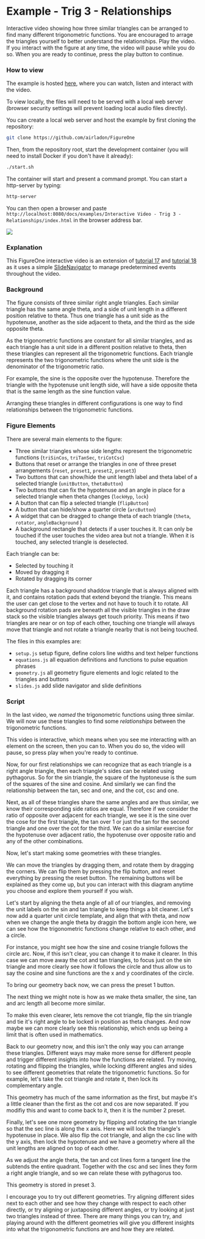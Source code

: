 # Example - Trig 3 - Relationships

Interactive video showing how three similar triangles can be arranged to find many different trigonometric functions. You are encouraged to arrage the triangles yourself to better understand the relationships. Play the video. If you interact with the figure at any time, the video will pause while you do so. When you are ready to continue, press the play button to continue.

### How to view

The example is hosted [here](https://airladon.github.io/FigureOne/examples/Interactive%20Video%20-%20Trig%203%20-%20Relationships/index.html), where you can watch, listen and interact with the video.

To view locally, the files will need to be served with a local web server (browser security settings will prevent loading local audio files directly).

You can create a local web server and host the example by first cloning the repository:

```bash
git clone https://github.com/airladon/FigureOne
```

Then, from the repository root, start the development container (you will need to install Docker if you don't have it already):
```bash
./start.sh
```

The container will start and present a command prompt. You can start a http-server by typing:
```bash
http-server
```

You can then open a browser and paste `http://localhost:8080/docs/examples/Interactive Video - Trig 3 - Relationships/index.html` in the browser address bar.


![](example.gif)


### Explanation

This FigureOne interactive video is an extension of [tutorial 17](../../tutorials/15%20-%20Recording%20Slides) and [tutorial 18](../../tutorials/15%20-%20Recording%20Slides) as it uses a simple [SlideNavigator](https://airladon.github.io/FigureOne/api/#slidenavigator) to manage predetermined events throughout the video.

### Background
The figure consists of three similar right angle triangles. Each similar triangle has the same angle theta, and a side of unit length in a different position relative to theta. Thus one triangle has a unit side as the hypotenuse, another as the side adjacent to theta, and the third as the side opposite theta.

As the trigonometric functions are constant for all similar triangles, and as each triangle has a unit side in a different position relative to theta, then these triangles can represent all the trigonometric functions. Each triangle represents the two trigonometric functions where the unit side is the denominator of the trigonometric ratio.

For example, the sine is the opposite over the hypotenuse. Therefore the triangle with the hypotenuse unit length side, will have a side opposite theta that is the same length as the sine function value.

Arranging these triangles in different configurations is one way to find relationships between the trigonometric functions.

### Figure Elements

There are several main elements to the figure:
* Three similar triangles whose side lengths represent the trigonometric functions (`triSinCos`, `triTanSec`, `triCotCsc`)
* Buttons that reset or arrange the triangles in one of three preset arrangements (`reset`, `preset1`, `preset2`, `preset3`)
* Two buttons that can show/hide the unit length label and theta label of a selected triangle (`unitButton`, `thetaButton`)
* Two buttons that can fix the hypotenuse and an angle in place for a selected triangle when theta changes (`lockHyp`, `lock`)
* A button that can flip a selected triangle (`flipButton`)
* A button that can hide/show a quarter circle (`arcButton`)
* A widget that can be dragged to change theta of each triangle (`theta`, `rotator`, `angleBackground` )
* A background rectangle that detects if a user touches it. It can only be touched if the user touches the video area but not a triangle. When it is touched, any selected triangle is deselected.

Each triangle can be:
* Selected by touching it
* Moved by dragging it
* Rotated by dragging its corner

Each triangle has a background shaddow triangle that is always aligned with it, and contains rotation pads that extend beyond the triangle. This means the user can get close to the vertex and not have to touch it to rotate. All background rotation pads are beneath all the visible triangles in the draw stack so the visible triangles always get touch priority. This means if two triangles are near or on top of each other, touching one triangle will always move that triangle and not rotate a triangle nearby that is not being touched.


The files in this examples are:
* `setup.js` setup figure, define colors line widths and text helper functions
* `equations.js` all equation definitions and functions to pulse equation phrases
* `geometry.js` all geometry figure elements and logic related to the triangles and buttons
* `slides.js` add slide navigator and slide definitions


### Script

In the last video, we *named* the trigonometric functions using three similar. We will now use these triangles to find some *relationships* between the trigonometric functions.

This video is interactive, which means when you see me interacting with an element on the screen, then you can to. When you do so, the video will pause, so press play when you're ready to continue.

Now, for our first relationships we can recognize that as each triangle is a right angle triangle, then each triangle's sides can be related using pythagorus. So for the sin triangle, the square of the hyptoneuse is the sum of the squares of the sine and cosine. And similarly we can find the relationship between the tan, sec and one, and the cot, csc and one.

Next, as all of these triangles share the same angles and are thus similar, we know their corresponding side ratios are equal. Therefore if we consider the ratio of opposite over adjacent for each triangle, we see it is the sine over the cose for the first triangle, the tan over 1 or just the tan for the second triangle and one over the cot for the third. We can do a similar exercise for the hypotenuse over adjacent ratio, the hypotenuse over opposite ratio and any of the other combinations.

Now, let's start making some geometries with these triangles.

We can move the triangles by dragging them, and rotate them by dragging the corners. We can flip them by pressing the flip button, and reset everything by pressing the reset button. The remaining buttons will be explained as they come up, but you can interact with this diagram anytime you choose and explore them yourself if you wish.

Let's start by aligning the theta angle of all of our triangles, and removing the unit labels on the sin and tan triangle to keep things a bit cleaner. Let's now add a quarter unit circle template, and align that with theta, and now when we change the angle theta by draggin the bottom angle icon here, we can see how the trigonometric functions change relative to each other, and a circle.

For instance, you might see how the sine and cosine triangle follows the circle arc. Now, if this isn't clear, you can change it to make it clearer. In this case we can move away the cot and tan triangles, to focus just on the sin triangle and more clearly see how it follows the circle and thus allow us to say the cosine and sine functions are the x and y coordinates of the circle.

To bring our geometry back now, we can press the preset 1 button.

The next thing we might note is how as we make theta smaller, the sine, tan and arc length all become more similar.

To make this even clearer, lets remove the cot triangle, flip the sin triangle and tie it's right angle to be locked in position as theta changes. And now maybe we can more clearly see this relationship, which ends up being a limit that is often used in mathematics.

Back to our geometry now, and this isn't the only way you can arrange these triangles. Different ways may make more sense for different people and trigger different insights into how the functions are related. Try moving, rotating and flipping the triangles, while locking different angles and sides to see different geometries that relate the trigonometric functions. So for example, let's take the cot triangle and rotate it, then lock its complementary angle.

This geometry has much of the same information as the first, but maybe it's a little cleaner than the first as the cot and cos are now separated. If you modifiy this and want to come back to it, then it is the number 2 preset.

Finally, let's see one more geometry by flipping and rotating the tan triangle so that the sec line is along the x axis. Here we will lock the triangle's hypotenuse in place. We also flip the cot triangle, and align the csc line with the y axis, then lock the hypotenuse and we have a geometry where all the unit lengths are aligned on top of each other.

As we adjust the angle theta, the tan and cot lines form a tangent line the subtends the entire quadrant. Together with the csc and sec lines they form a right angle triangle, and so we can relate these with pythagorus too.

This geometry is stored in preset 3.

I encourage you to try out different geometries. Try aligning different sides next to each other and see how they change with respect to each other directly, or try aligning or juxtaposing different angles, or try looking at just two triangles instead of three. There are many things you can try, and playing around with the different geometries will give you different insights into what the trigonometric functions are and how they are related.




